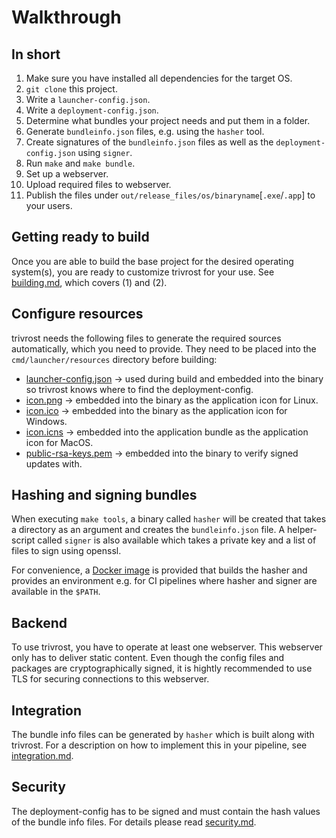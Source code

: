 # Walkthrough

## In short
1. Make sure you have installed all dependencies for the target OS.
2. `git clone` this project.
3. Write a `launcher-config.json`.
4. Write a `deployment-config.json`.
5. Determine what bundles your project needs and put them in a folder.
6. Generate `bundleinfo.json` files, e.g. using the `hasher` tool.
7. Create signatures of the `bundleinfo.json` files as well as the `deployment-config.json` using `signer`.
8. Run `make` and `make bundle`.
9. Set up a webserver.
10. Upload required files to webserver.
11. Publish the files under `out/release_files/os/binaryname`[`.exe`/`.app`] to your users.

## Getting ready to build
Once you are able to build the base project for the desired operating system(s), you are ready to customize trivrost for your use. See [building.md](building.md), which covers (1) and (2).

## Configure resources
trivrost needs the following files to generate the required sources automatically, which you need to provide. They need to be placed into the `cmd/launcher/resources` directory before building:
* [launcher-config.json](glossary.md#launcher-config) → used during build and embedded into the binary so trivrost knows where to find the deployment-config.
* [icon.png](glossary.md#icon) → embedded into the binary as the application icon for Linux.
* [icon.ico](glossary.md#icon) → embedded into the binary as the application icon for Windows.
* [icon.icns](glossary.md#icon) → embedded into the application bundle as the application icon for MacOS.
* [public-rsa-keys.pem](security.md) → embedded into the binary to verify signed updates with.

## Hashing and signing bundles
When executing `make tools`, a binary called `hasher` will be created that takes a directory as an argument and creates the `bundleinfo.json` file. A helper-script called `signer` is also available which takes a private key and a list of files to sign using openssl.

For convenience, a [Docker image](../docker/Dockerfile-tools) is provided that builds the hasher and provides an environment e.g. for CI pipelines where hasher and signer are available in the `$PATH`.

## Backend
To use trivrost, you have to operate at least one webserver. This webserver only has to deliver static content. Even though the config files and packages are cryptographically signed, it is hightly recommended to use TLS for securing connections to this webserver.

## Integration
The bundle info files can be generated by `hasher` which is built along with trivrost. For a description on how to implement this in your pipeline, see [integration.md](integration.md).

## Security
The deployment-config has to be signed and must contain the hash values of the bundle info files. For details please read [security.md](security.md).
